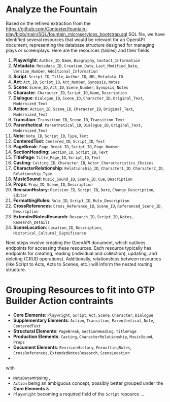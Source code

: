 # Analyze the Fountain

Based on the refined extraction from the https://github.com/Contexter/fountain-play/blob/main/SQL/fountain_microservices_bootstrap.sql SQL file, we have identified several resources that would be relevant for an OpenAPI document, representing the database structure designed for managing plays or screenplays. Here are the resources (tables) and their fields:

1. **Playwright**: `Author_ID`, `Name`, `Biography`, `Contact_Information`
2. **Metadata**: `Metadata_ID`, `Creation_Date`, `Last_Modified_Date`, `Version_Number`, `Additional_Information`
3. **Script**: `Script_ID`, `Title`, `Author_ID`, `URL`, `Metadata_ID`
4. **Act**: `Act_ID`, `Script_ID`, `Act_Number`, `Synopsis`, `Notes`
5. **Scene**: `Scene_ID`, `Act_ID`, `Scene_Number`, `Synopsis`, `Notes`
6. **Character**: `Character_ID`, `Script_ID`, `Name`, `Description`
7. **Dialogue**: `Dialogue_ID`, `Scene_ID`, `Character_ID`, `Original_Text`, `Modernized_Text`
8. **Action**: `Action_ID`, `Scene_ID`, `Character_ID`, `Original_Text`, `Modernized_Text`
9. **Transition**: `Transition_ID`, `Scene_ID`, `Transition_Text`
10. **Parenthetical**: `Parenthetical_ID`, `Dialogue_ID`, `Original_Text`, `Modernized_Text`
11. **Note**: `Note_ID`, `Script_ID`, `Type`, `Text`
12. **CenteredText**: `Centered_ID`, `Script_ID`, `Text`
13. **PageBreak**: `Page_Break_ID`, `Script_ID`, `Page_Number`
14. **SectionHeading**: `Section_ID`, `Script_ID`, `Text`
15. **TitlePage**: `Title_Page_ID`, `Script_ID`, `Text`
16. **Casting**: `Casting_ID`, `Character_ID`, `Actor_Characteristics_Choices`
17. **CharacterRelationship**: `Relationship_ID`, `Character1_ID`, `Character2_ID`, `Relationship_Type`
18. **MusicSound**: `Music_Sound_ID`, `Scene_ID`, `Cue`, `Description`
19. **Props**: `Prop_ID`, `Scene_ID`, `Description`
20. **RevisionHistory**: `Revision_ID`, `Script_ID`, `Date`, `Change_Description`, `Editor`
21. **FormattingRules**: `Rule_ID`, `Script_ID`, `Rule_Description`
22. **CrossReferences**: `Cross_Reference_ID`, `Scene_ID`, `Referenced_Scene_ID`, `Description`
23. **ExtendedNotesResearch**: `Research_ID`, `Script_ID`, `Notes`, `Research_Details`
24. **SceneLocation**: `Location_ID`, `Description`, `Historical_Cultural_Significance`

Next steps involve creating the OpenAPI document, which outlines endpoints for accessing these resources. Each resource typically has endpoints for creating, reading (individual and collection), updating, and deleting (CRUD operations). Additionally, relationships between resources (like Script to Acts, Acts to Scenes, etc.) will inform the nested routing structure.

# Grouping Resources to fit into GTP Builder Action contraints 

- **Core Elements**: `Playwright`, `Script`, `Act`, `Scene`, `Character`, `Dialogue`
- **Supplementary Elements**: `Action`, `Transition`, `Parenthetical`, `Note`, `CenteredText`
- **Structural Elements**: `PageBreak`, `SectionHeading`, `TitlePage`
- **Production Elements**: `Casting`, `CharacterRelationship`, `MusicSound`, `Props`
- **Document Elements**: `RevisionHistory`, `FormattingRules`, `CrossReferences`, `ExtendedNotesResearch`, `SceneLocation`
- 

with 
- `MetaData`missing , 
- `Action` being an ambiguous concept, possibly better grouped under the **Core Elements** & 
- `Playwright` becoming a required field of the `Script` resource ... 